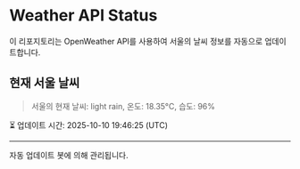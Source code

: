 
# Weather API Status

이 리포지토리는 OpenWeather API를 사용하여 서울의 날씨 정보를 자동으로 업데이트합니다.

## 현재 서울 날씨
> 서울의 현재 날씨: light rain, 온도: 18.35°C, 습도: 96%

⏳ 업데이트 시간: 2025-10-10 19:46:25 (UTC)

---
자동 업데이트 봇에 의해 관리됩니다.
